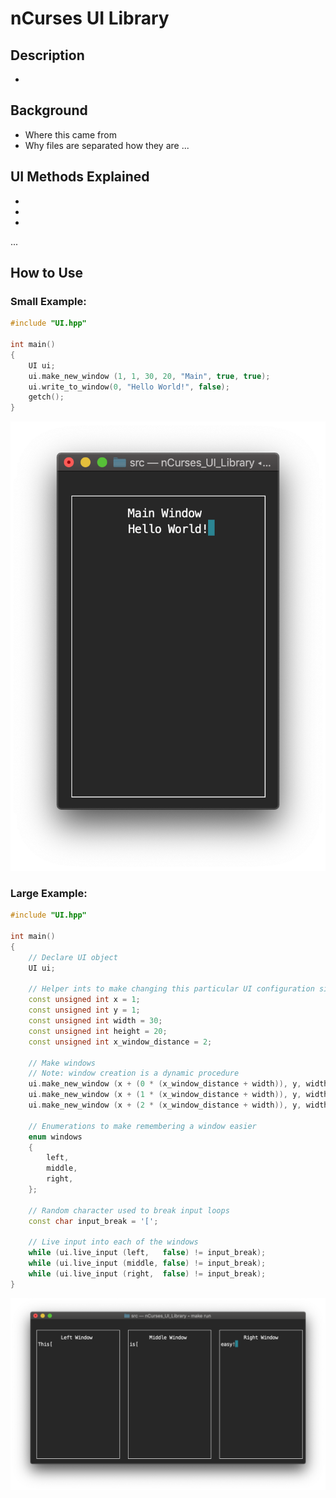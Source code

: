 #  nCurses UI Library

## Description
-

## Background
- Where this came from
- Why files are separated how they are
...

## UI Methods Explained
-
-
-
...

## How to Use

### Small Example:
```C++
#include "UI.hpp"

int main()
{
    UI ui;
    ui.make_new_window (1, 1, 30, 20, "Main", true, true);
    ui.write_to_window(0, "Hello World!", false);
    getch();
}

```

![Small Example](./Images/Small-Example.png)

### Large Example:

```C++
#include "UI.hpp"

int main()
{
    // Declare UI object
    UI ui;

    // Helper ints to make changing this particular UI configuration simple
    const unsigned int x = 1;
    const unsigned int y = 1;
    const unsigned int width = 30;
    const unsigned int height = 20;
    const unsigned int x_window_distance = 2;

    // Make windows
    // Note: window creation is a dynamic procedure
    ui.make_new_window (x + (0 * (x_window_distance + width)), y, width, height, "Left Window", true, false);
    ui.make_new_window (x + (1 * (x_window_distance + width)), y, width, height, "Middle Window", true, false);
    ui.make_new_window (x + (2 * (x_window_distance + width)), y, width, height, "Right Window", true, false);

    // Enumerations to make remembering a window easier
    enum windows
    {
        left,
        middle,
        right,
    };

    // Random character used to break input loops
    const char input_break = '[';

    // Live input into each of the windows
    while (ui.live_input (left,   false) != input_break);
    while (ui.live_input (middle, false) != input_break);
    while (ui.live_input (right,  false) != input_break);
}
```

![Large Example](./Images/Large-Example.png)
